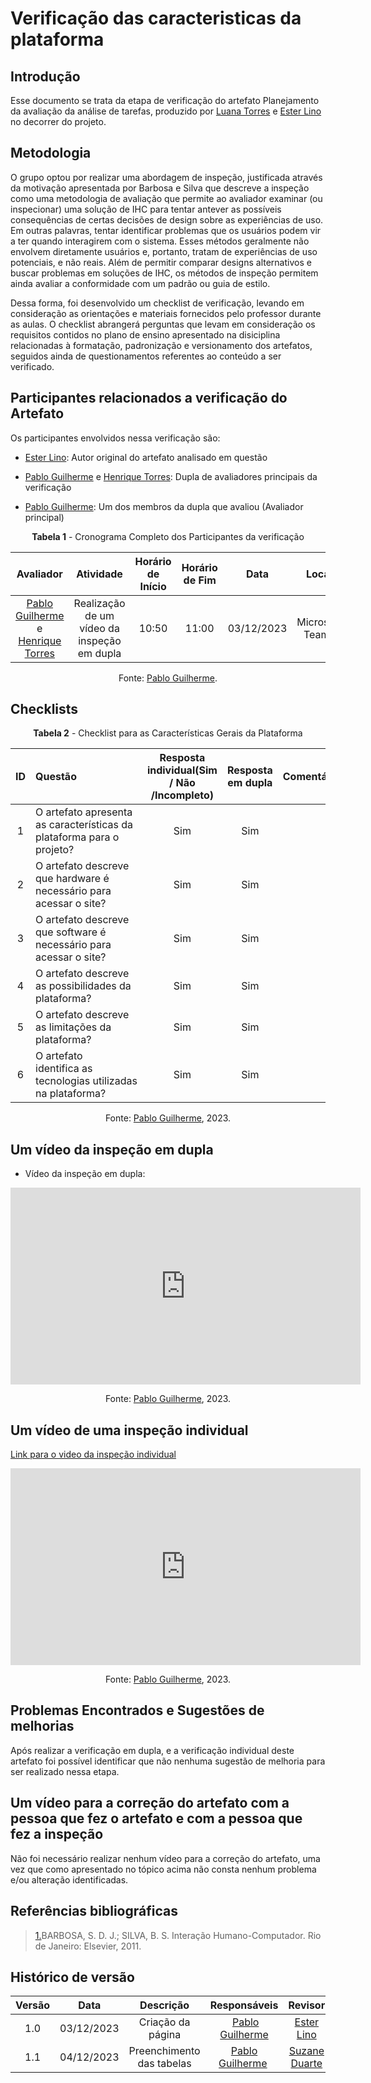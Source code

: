 # **Verificação das caracteristicas da plataforma**

## Introdução

Esse documento se trata da etapa de verificação do artefato Planejamento da avaliação da análise de tarefas, produzido por [Luana Torres](https://github.com/luanatorress) e [Ester Lino](https://github.com/esteerlino) no decorrer do projeto.

## Metodologia

O grupo optou por realizar uma abordagem de inspeção, justificada através da motivação apresentada por Barbosa e Silva que descreve a inspeção como uma metodologia de avaliação que permite ao avaliador examinar (ou inspecionar) uma solução de IHC para tentar antever as possíveis consequências de certas decisões de design sobre as experiências de uso. Em outras palavras, tentar identificar problemas que os usuários podem vir a ter quando interagirem com o sistema. Esses métodos geralmente não envolvem diretamente usuários e, portanto, tratam de experiências de uso potenciais, e não reais. Além de permitir comparar designs alternativos e buscar problemas em soluções de IHC, os métodos de inspeção permitem ainda avaliar a conformidade com um padrão ou guia de estilo.

Dessa forma, foi desenvolvido um checklist de verificação, levando em consideração as orientações e materiais fornecidos pelo professor durante as aulas. O checklist abrangerá perguntas que levam em consideração os requisitos contidos no plano de ensino apresentado na disiciplina relacionadas à formatação, padronização e versionamento dos artefatos, seguidos ainda de questionamentos referentes ao conteúdo a ser verificado.

## Participantes relacionados a verificação do Artefato

Os participantes envolvidos nessa verificação são:

- [Ester Lino](https://github.com/esteerlino): Autor original do artefato analisado em questão

- [Pablo Guilherme](https://github.com/PabloGJBS) e [Henrique Torres](https://github.com/henriqtorresl): Dupla de avaliadores principais da verificação

- [Pablo Guilherme](https://github.com/PabloGJBS): Um dos membros da dupla que avaliou (Avaliador principal)

<center>

**Tabela 1** - Cronograma Completo dos Participantes da verificação

|                                               Avaliador                                               |                  Atividade                  | Horário de Início | Horário de Fim |    Data    |      Local      |
| :---------------------------------------------------------------------------------------------------: | :-----------------------------------------: | :---------------: | :------------: | :--------: | :-------------: |
| [Pablo Guilherme](https://github.com/PabloGJBS) e [Henrique Torres](https://github.com/henriqtorresl) | Realização de um vídeo da inspeção em dupla |       10:50       |     11:00      | 03/12/2023 | Microsoft Teams |

Fonte: [Pablo Guilherme](https://github.com/PabloGJBS).

</center>

## Checklists

<center>

**Tabela 2** - Checklist para as Características Gerais da Plataforma

| ID  | Questão                                                               | Resposta individual(Sim / Não /Incompleto) | Resposta em dupla | Comentário |
| :-: | :-------------------------------------------------------------------- | :----------------------------------------: | :---------------: | ---------- |
|  1  | O artefato apresenta as características da plataforma para o projeto? |                    Sim                     |        Sim        |            |
|  2  | O artefato descreve que hardware é necessário para acessar o site?    |                    Sim                     |        Sim        |            |
|  3  | O artefato descreve que software é necessário para acessar o site?    |                    Sim                     |        Sim        |            |
|  4  | O artefato descreve as possibilidades da plataforma?                  |                    Sim                     |        Sim        |            |
|  5  | O artefato descreve as limitações da plataforma?                      |                    Sim                     |        Sim        |            |
|  6  | O artefato identifica as tecnologias utilizadas na plataforma?        |                    Sim                     |        Sim        |            |

Fonte: [Pablo Guilherme](https://github.com/PabloGJBS), 2023.

</center>

## Um vídeo da inspeção em dupla

- Vídeo da inspeção em dupla:

<center>

<iframe width="560" height="315" src="https://www.youtube.com/embed/BcvJUHyf38o?si=et2rzP-eKVoeE3EN" title="YouTube video player" frameborder="0" allow="accelerometer; autoplay; clipboard-write; encrypted-media; gyroscope; picture-in-picture; web-share" allowfullscreen></iframe>

Fonte: [Pablo Guilherme](https://github.com/PabloGJBS), 2023.

</center>

## Um vídeo de uma inspeção individual

[Link para o video da inspeção individual](https://www.youtube.com/watch?v=6tS7XLfJ_w4)

<center>

<iframe width="560" height="315" src="https://www.youtube.com/embed/6tS7XLfJ_w4?si=_BOrtPCdLHshq_Kl" title="YouTube video player" frameborder="0" allow="accelerometer; autoplay; clipboard-write; encrypted-media; gyroscope; picture-in-picture; web-share" allowfullscreen></iframe>

Fonte: [Pablo Guilherme](https://github.com/PabloGJBS), 2023.

</center>

## Problemas Encontrados e Sugestões de melhorias

Após realizar a verificação em dupla, e a verificação individual deste artefato foi possível identificar que não nenhuma sugestão de melhoria para ser realizado nessa etapa.

## Um vídeo para a correção do artefato com a pessoa que fez o artefato e com a pessoa que fez a inspeção

Não foi necessário realizar nenhum vídeo para a correção do artefato, uma vez que como apresentado no tópico acima não consta nenhum problema e/ou alteração identificadas.

## Referências bibliográficas

> <a id="REF1" href="#anchor_1">1.</a>BARBOSA, S. D. J.; SILVA, B. S. Interação Humano-Computador. Rio de Janeiro: Elsevier, 2011.<br>

## Histórico de versão

| Versão |    Data    |         Descrição         |                  Responsáveis                   |                     Revisor                      |
| :----: | :--------: | :-----------------------: | :---------------------------------------------: | :----------------------------------------------: |
|  1.0   | 03/12/2023 |     Criação da página     |  [Pablo Guilherme](https://github.com/PabloJBS) |   [Ester Lino](https://github.com/esteerlino)    |
|  1.1   | 04/12/2023 | Preenchimento das tabelas | [Pablo Guilherme](https://github.com/PabloJBS)  | [Suzane Duarte](https://github.com/suzaneduarte) |

